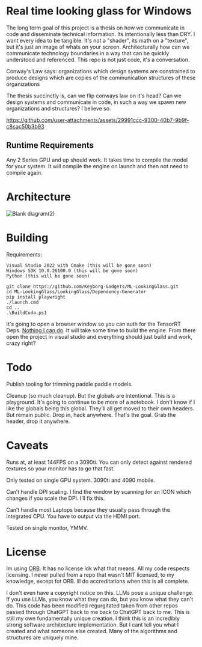 # Real time looking glass for Windows

The long term goal of this project is a thesis on how we communicate in code and disseminate technical information. Its intentionally less than DRY. I want every idea to be tangible. It's not a "shader", its math on a "texture", but it's just an image of whats on your screen. Architecturally how can we communicate technology boundaries in a way that can be quickly understood and referenced. This repo is not just code, it's a conversation.


Conway's Law says: organizations which design systems are constrained to produce designs which are
copies of the communication structures of these organizations


The thesis succinctly is, can we flip conways law on it's head? Can we design systems and communicate in code, in such a way we spawn new organizations and structures? I believe so.


https://github.com/user-attachments/assets/29991ccc-9300-40b7-9b9f-c8cac50b3b93

## Runtime Requirements
Any 2 Series GPU and up should work. It takes time to compile the model for your system. It will compile the engine on launch and then not need to compile again.  

# Architecture 

![Blank diagram(2)](https://github.com/user-attachments/assets/eb9dc0d2-b5d1-466b-877a-566ee63a5387)


# Building
Requirements:
```
Visual Studio 2022 with Cmake (this will be gone soon)
Windows SDK 10.0.26100.0 (this will be gone soon)
Python (this will be gone soon)
```


```
git clone https://github.com/Keyborg-Gadgets/ML-LookingGlass.git
cd ML-LookingGlass/LookingGlass/Dependency-Generator
pip install playwright
./launch.cmd
cd ..
.\BuildCuda.ps1
```


It's going to open a browser window so you can auth for the TensorRT Deps. [Nothing I can do](https://github.com/NVIDIA/TensorRT/issues/697). It will take some time to build the engine. From there open the project in visual studio and everything should just build and work, crazy right?

# Todo
Publish tooling for trimming paddle paddle models.

Cleanup (so much cleanup). But the globals are intentional. This is a playground. It's going to continue to be more of a notebook. I don't know if I like the globals being this global. They'll all get moved to their own headers. But remain public. Drop in, hack anywhere. That's the goal. Grab the header, drop it anywhere. 

# Caveats
Runs at, at least 144FPS on a 3090ti. You can only detect against rendered textures so your monitor has to go that fast.

Only tested on single GPU system. 3090ti and 4090 mobile.

Can’t handle DPI scaling. I find the window by scanning for an ICON which changes if you scale the DPI. I’ll fix this.

Can’t handle most Laptops because they usually pass through the integrated CPU. You have to output via the HDMI port.

Tested on single monitor, YMMV.

# License
Im using [ORB](https://github.com/Accustomer/CUDA-ORB/tree/main). It has no license idk what that means. All my code respects licensing. I never pulled from a repo that wasn't MIT licensed, to my knowledge, except fot ORB. Ill do accreditations when this is all complete.

I don't even have a copyright notice on this. LLMs pose a unique challenge. If you use LLMs, you know what they can do, but you know what they can't do. This code has been modified regurgitated taken from other repos passed through ChatGPT back to me back to ChatGPT back to me. This is still my own fundamentally unique creation. I think this is an incredibly strong software architecture  implementation. But I cant tell you what I created and what someone else created. Many of the algorithms and structures are uniquely mine.
